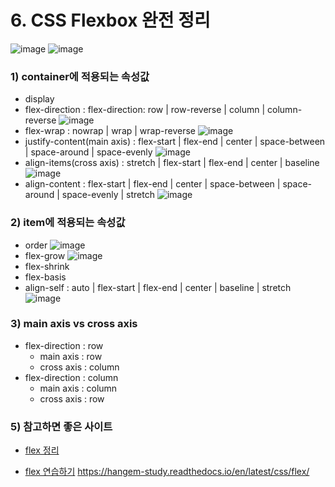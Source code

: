 # 6. CSS Flexbox 완전 정리

![image](https://user-images.githubusercontent.com/100753621/162796906-c9b0e578-0b4b-4bc6-b8d6-135edf6923b0.png)
![image](https://user-images.githubusercontent.com/100753621/162795084-156cf3dd-4bfc-4025-94ba-7ee373b7203d.png)

### 1) container에 적용되는 속성값

- display
- flex-direction : flex-direction: row | row-reverse | column | column-reverse
  ![image](https://user-images.githubusercontent.com/100753621/162796990-b90647b8-9158-480e-b3fe-4596fa32c701.png)
- flex-wrap : nowrap | wrap | wrap-reverse
  ![image](https://user-images.githubusercontent.com/100753621/162797057-4ca80b03-9a4a-4186-920c-521a5e7f0884.png)
- justify-content(main axis) : flex-start | flex-end | center | space-between | space-around | space-evenly
  ![image](https://user-images.githubusercontent.com/100753621/162797220-99fa564e-0348-46b5-83e6-82eed6145efe.png)
- align-items(cross axis) : stretch | flex-start | flex-end | center | baseline
  ![image](https://user-images.githubusercontent.com/100753621/162795526-adcb0bea-e0c8-4b56-ace5-a47e944ad58f.png)
- align-content : flex-start | flex-end | center | space-between | space-around | space-evenly | stretch
  ![image](https://user-images.githubusercontent.com/100753621/162795643-fef1d114-dab8-4dd6-8a28-7e9d074c7903.png)

### 2) item에 적용되는 속성값

- order
  ![image](https://user-images.githubusercontent.com/100753621/162795912-926c44e6-8476-49ce-9210-801a9a939bbc.png)
- flex-grow
  ![image](https://user-images.githubusercontent.com/100753621/162797382-35da7dbb-b498-4bff-8f72-cb0e71a2b850.png)
- flex-shrink
- flex-basis
- align-self : auto | flex-start | flex-end | center | baseline | stretch
  ![image](https://user-images.githubusercontent.com/100753621/162796126-ee8cdc3e-1e9c-493b-8f72-3ada51684e3f.png)

### 3) main axis vs cross axis

- flex-direction : row
  - main axis : row
  - cross axis : column
- flex-direction : column
  - main axis : column
  - cross axis : row

### 5) 참고하면 좋은 사이트

- [flex 정리](https://css-tricks.com/snippets/css/a-guide-to-flexbox/)

- [flex 연습하기](https://flexboxfroggy.com/#ko)
  https://hangem-study.readthedocs.io/en/latest/css/flex/
